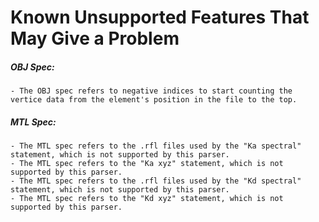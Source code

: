 # Known Unsupported Features That May Give a Problem

##### OBJ Spec:
    - The OBJ spec refers to negative indices to start counting the vertice data from the element's position in the file to the top. 

##### MTL Spec:
    - The MTL spec refers to the .rfl files used by the "Ka spectral" statement, which is not supported by this parser.
    - The MTL spec refers to the "Ka xyz" statement, which is not supported by this parser.
    - The MTL spec refers to the .rfl files used by the "Kd spectral" statement, which is not supported by this parser.
    - The MTL spec refers to the "Kd xyz" statement, which is not supported by this parser.

